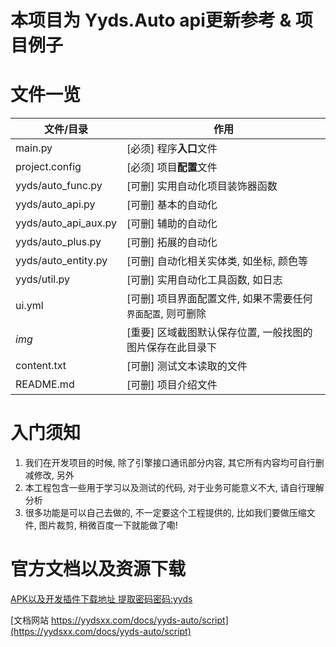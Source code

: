 # 本项目为 Yyds.Auto api更新参考 & 项目例子

# 文件一览
| 文件/目录                | 作用                                 |
|----------------------|------------------------------------|
| main.py              | [必须] 程序**入口**文件                    |  
| project.config       | [必须] 项目**配置**文件                    |
| yyds/auto_func.py    | [可删] 实用自动化项目装饰器函数                  |
| yyds/auto_api.py     | [可删] 基本的自动化                        |
| yyds/auto_api_aux.py | [可删] 辅助的自动化                        |
| yyds/auto_plus.py    | [可删] 拓展的自动化                        |
| yyds/auto_entity.py  | [可删] 自动化相关实体类, 如坐标, 颜色等            |
| yyds/util.py         | [可删] 实用自动化工具函数, 如日志                |
| ui.yml               | [可删] 项目界面配置文件, 如果不需要任何`界面配置`, 则可删除 |  
| _img_                | [重要] 区域截图默认保存位置, 一般找图的图片保存在此目录下    |  
| content.txt          | [可删] 测试文本读取的文件                     |
| README.md            | [可删] 项目介绍文件                        |  

# 入门须知
1. 我们在开发项目的时候, 除了引擎接口通讯部分内容, 其它所有内容均可自行删减修改, 另外
2. 本工程包含一些用于学习以及测试的代码, 对于业务可能意义不大, 请自行理解分析
3. 很多功能是可以自己去做的, 不一定要这个工程提供的, 比如我们要做压缩文件, 图片裁剪, 稍微百度一下就能做了嘞!
# 官方文档以及资源下载
[APK以及开发插件下载地址 提取密码密码:yyds](https://chensiji.lanzoum.com/b00qihxte)

[文档网站 https://yydsxx.com/docs/yyds-auto/script](https://yydsxx.com/docs/yyds-auto/script)

